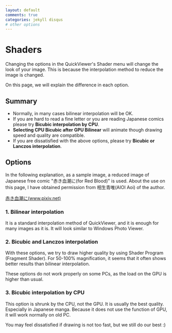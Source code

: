 ```yaml
---
layout: default
comments: true
categories: jekyll disqus
# other options
---
```


# [](#header-1)Shaders

Changing the options in the QuickViewer's Shader menu will change the look of your image.
This is because the interpolation method to reduce the image is changed.

On this page, we will explain the difference in each option.

## Summary

- Normally, in many cases bilinear interpolation will be OK.
- If you are hard to read a fine letter or you are reading Japanese comics please try **Bicubic interpolation by CPU**.
- **Selecting CPU Bicubic after GPU Bilinear** will animate though drawing speed and quality are compatible.
- If you are dissatisfied with the above options, please try **Bicubic or Lanczos interpolation**.

## Options

In the following explanation, as a sample image, a reduced image of Japanese free comic "赤き血潮に(for Red Blood)" is used.
About the use on this page, I have obtained permission from 相生青唯(AIOI Aoi) of the author.

[赤き血潮に(www.pixiv.net)](https://www.pixiv.net/member_illust.php?mode=medium&illust_id=62086450)

### 1. Bilinear interpolation

It is a standard interpolation method of QuickViewer, and it is enough for many images as it is. It will look similar to Windows Photo Viewer.

### 2. Bicubic and Lanczos interpolation

With these options, we try to draw higher quality by using Shader Program (Fragment Shader).
For 50-100% magnification, it seems that it often shows better results than bilinear interpolation.

These options do not work properly on some PCs, as the load on the GPU is higher than usual.

### 3. Bicubic interpolation by CPU

This option is shrunk by the CPU, not the GPU. It is usually the best quality. Especially in Japanese manga.
Because it does not use the function of GPU, it will work normally on old PC.

You may feel dissatisfied if drawing is not too fast, but we still do our best :)


